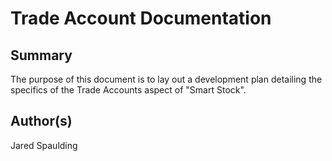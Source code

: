 # Trade Account Documentation

## Summary
The purpose of this document is to lay out a development plan detailing the specifics of the Trade Accounts aspect of "Smart Stock".

## Author(s)
Jared Spaulding 